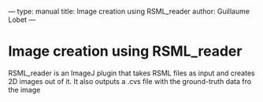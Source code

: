 
—
type: manual
title: Image creation using RSML_reader
author: Guillaume Lobet
—

# Image creation using RSML_reader

RSML_reader is an ImageJ plugin that takes RSML files as input and creates 2D images out of it. It also outputs a .cvs file with the ground-truth data fro the image